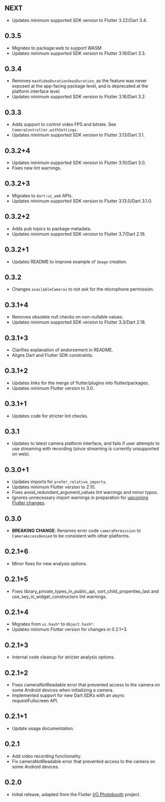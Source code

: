 ## NEXT

- Updates minimum supported SDK version to Flutter 3.22/Dart 3.4.

## 0.3.5

- Migrates to package:web to support WASM
- Updates minimum supported SDK version to Flutter 3.19/Dart 3.3.

## 0.3.4

- Removes `maxVideoDuration`/`maxDuration`, as the feature was never exposed at
  the app-facing package level, and is deprecated at the platform interface
  level.
- Updates minimum supported SDK version to Flutter 3.16/Dart 3.2.

## 0.3.3

- Adds support to control video FPS and bitrate. See `CameraController.withSettings`.
- Updates minimum supported SDK version to Flutter 3.13/Dart 3.1.

## 0.3.2+4

- Updates minimum supported SDK version to Flutter 3.10/Dart 3.0.
- Fixes new lint warnings.

## 0.3.2+3

- Migrates to `dart:ui_web` APIs.
- Updates minimum supported SDK version to Flutter 3.13.0/Dart 3.1.0.

## 0.3.2+2

- Adds pub topics to package metadata.
- Updates minimum supported SDK version to Flutter 3.7/Dart 2.19.

## 0.3.2+1

- Updates README to improve example of `Image` creation.

## 0.3.2

- Changes `availableCameras` to not ask for the microphone permission.

## 0.3.1+4

- Removes obsolete null checks on non-nullable values.
- Updates minimum supported SDK version to Flutter 3.3/Dart 2.18.

## 0.3.1+3

- Clarifies explanation of endorsement in README.
- Aligns Dart and Flutter SDK constraints.

## 0.3.1+2

- Updates links for the merge of flutter/plugins into flutter/packages.
- Updates minimum Flutter version to 3.0.

## 0.3.1+1

- Updates code for stricter lint checks.

## 0.3.1

- Updates to latest camera platform interface, and fails if user attempts to use streaming with recording (since streaming is currently unsupported on web).

## 0.3.0+1

- Updates imports for `prefer_relative_imports`.
- Updates minimum Flutter version to 2.10.
- Fixes avoid_redundant_argument_values lint warnings and minor typos.
- Ignores unnecessary import warnings in preparation for [upcoming Flutter changes](https://github.com/flutter/flutter/pull/106316).

## 0.3.0

- **BREAKING CHANGE**: Renames error code `cameraPermission` to `CameraAccessDenied` to be consistent with other platforms.

## 0.2.1+6

- Minor fixes for new analysis options.

## 0.2.1+5

- Fixes library_private_types_in_public_api, sort_child_properties_last and use_key_in_widget_constructors
  lint warnings.

## 0.2.1+4

- Migrates from `ui.hash*` to `Object.hash*`.
- Updates minimum Flutter version for changes in 0.2.1+3.

## 0.2.1+3

- Internal code cleanup for stricter analysis options.

## 0.2.1+2

- Fixes cameraNotReadable error that prevented access to the camera on some Android devices when initializing a camera.
- Implemented support for new Dart SDKs with an async requestFullscreen API.

## 0.2.1+1

- Update usage documentation.

## 0.2.1

- Add video recording functionality.
- Fix cameraNotReadable error that prevented access to the camera on some Android devices.

## 0.2.0

- Initial release, adapted from the Flutter [I/O Photobooth](https://photobooth.flutter.dev/) project.
